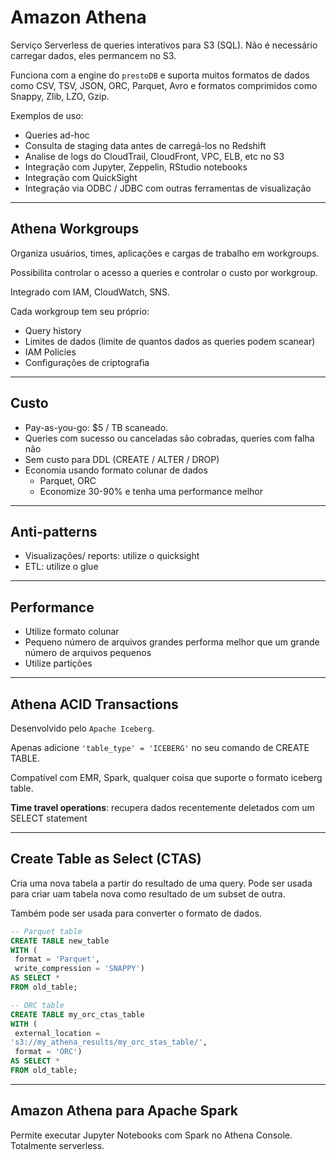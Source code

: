 # Amazon Athena

Serviço Serverless de queries interativos para S3 (SQL). Não é necessário carregar dados, eles permancem no S3.

Funciona com a engine do `prestoDB` e suporta muitos formatos de dados como CSV, TSV, JSON, ORC, Parquet, Avro e formatos comprimidos como Snappy, Zlib, LZO, Gzip.

Exemplos de uso:

* Queries ad-hoc
* Consulta de staging data antes de carregá-los no Redshift
* Analise de logs do CloudTrail, CloudFront, VPC, ELB, etc no S3
* Integração com Jupyter, Zeppelin, RStudio notebooks
* Integração com QuickSight
* Integração via ODBC / JDBC com outras ferramentas de visualização

---

## Athena Workgroups

Organiza usuários, times, aplicações e cargas de trabalho em workgroups.

Possibilita controlar o acesso a queries e controlar o custo por workgroup.

Integrado com IAM, CloudWatch, SNS.

Cada workgroup tem seu próprio:

* Query history
* Limites de dados (limite de quantos dados as queries podem scanear)
* IAM Policies
* Configurações de criptografia

---

## Custo

* Pay-as-you-go: $5 / TB scaneado.
* Queries com sucesso ou canceladas são cobradas, queries com falha não
* Sem custo para DDL (CREATE / ALTER / DROP)
* Economia usando formato colunar de dados
    * Parquet, ORC
    * Economize 30-90% e tenha uma performance melhor

---

## Anti-patterns

* Visualizações/ reports: utilize o quicksight
* ETL: utilize o glue

---

## Performance

* Utilize formato colunar
* Pequeno número de arquivos grandes performa melhor que um grande número de arquivos pequenos
* Utilize partições

---

## Athena ACID Transactions

Desenvolvido pelo `Apache Iceberg`.

Apenas adicione `'table_type' = 'ICEBERG'` no seu comando de CREATE TABLE.

Compatível com EMR, Spark, qualquer coisa que suporte o formato iceberg table.

**Time travel operations**: recupera dados recentemente deletados com um SELECT statement

---

## Create Table as Select (CTAS)

Cria uma nova tabela a partir do resultado de uma query. Pode ser usada para criar uam tabela nova como resultado de um subset de outra.

Também pode ser usada para converter o formato de dados.

```sql
-- Parquet table
CREATE TABLE new_table
WITH (
 format = 'Parquet',
 write_compression = 'SNAPPY')
AS SELECT *
FROM old_table;

-- ORC table
CREATE TABLE my_orc_ctas_table
WITH (
 external_location =
's3://my_athena_results/my_orc_stas_table/',
 format = 'ORC')
AS SELECT *
FROM old_table;
```

---

## Amazon Athena para Apache Spark

Permite executar Jupyter Notebooks com Spark no Athena Console. Totalmente serverless.